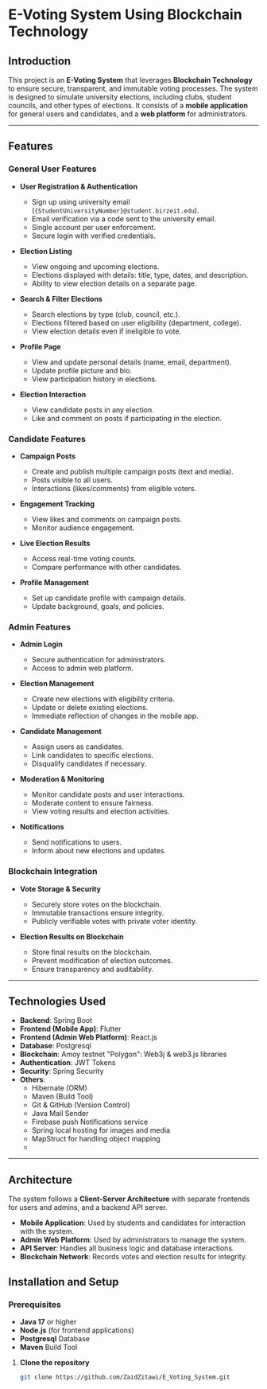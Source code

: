 # E-Voting System Using Blockchain Technology

## Introduction

This project is an **E-Voting System** that leverages **Blockchain Technology** to ensure secure, transparent, and immutable voting processes. The system is designed to simulate university elections, including clubs, student councils, and other types of elections. It consists of a **mobile application** for general users and candidates, and a **web platform** for administrators.

---

## Features

### General User Features

- **User Registration & Authentication**
  - Sign up using university email (`{StudentUniversityNumber}@student.birzeit.edu`).
  - Email verification via a code sent to the university email.
  - Single account per user enforcement.
  - Secure login with verified credentials.

- **Election Listing**
  - View ongoing and upcoming elections.
  - Elections displayed with details: title, type, dates, and description.
  - Ability to view election details on a separate page.

- **Search & Filter Elections**
  - Search elections by type (club, council, etc.).
  - Elections filtered based on user eligibility (department, college).
  - View election details even if ineligible to vote.

- **Profile Page**
  - View and update personal details (name, email, department).
  - Update profile picture and bio.
  - View participation history in elections.

- **Election Interaction**
  - View candidate posts in any election.
  - Like and comment on posts if participating in the election.

### Candidate Features

- **Campaign Posts**
  - Create and publish multiple campaign posts (text and media).
  - Posts visible to all users.
  - Interactions (likes/comments) from eligible voters.

- **Engagement Tracking**
  - View likes and comments on campaign posts.
  - Monitor audience engagement.

- **Live Election Results**
  - Access real-time voting counts.
  - Compare performance with other candidates.

- **Profile Management**
  - Set up candidate profile with campaign details.
  - Update background, goals, and policies.

### Admin Features

- **Admin Login**
  - Secure authentication for administrators.
  - Access to admin web platform.

- **Election Management**
  - Create new elections with eligibility criteria.
  - Update or delete existing elections.
  - Immediate reflection of changes in the mobile app.

- **Candidate Management**
  - Assign users as candidates.
  - Link candidates to specific elections.
  - Disqualify candidates if necessary.

- **Moderation & Monitoring**
  - Monitor candidate posts and user interactions.
  - Moderate content to ensure fairness.
  - View voting results and election activities.

- **Notifications**
  - Send notifications to users.
  - Inform about new elections and updates.

### Blockchain Integration

- **Vote Storage & Security**
  - Securely store votes on the blockchain.
  - Immutable transactions ensure integrity.
  - Publicly verifiable votes with private voter identity.

- **Election Results on Blockchain**
  - Store final results on the blockchain.
  - Prevent modification of election outcomes.
  - Ensure transparency and auditability.

---

## Technologies Used

- **Backend**: Spring Boot
- **Frontend (Mobile App)**: Flutter
- **Frontend (Admin Web Platform)**: React.js
- **Database**: Postgresql
- **Blockchain**: Amoy testnet "Polygon": Web3j & web3.js libraries
- **Authentication**: JWT Tokens
- **Security**: Spring Security
- **Others**:
  - Hibernate (ORM)
  - Maven (Build Tool)
  - Git & GitHub (Version Control)
  - Java Mail Sender
  - Firebase push Notifications service
  - Spring local hosting for images and media
  -  MapStruct for handling object mapping
  -   
  

---

## Architecture

The system follows a **Client-Server Architecture** with separate frontends for users and admins, and a backend API server.

- **Mobile Application**: Used by students and candidates for interaction with the system.
- **Admin Web Platform**: Used by administrators to manage the system.
- **API Server**: Handles all business logic and database interactions.
- **Blockchain Network**: Records votes and election results for integrity.


## Installation and Setup

### Prerequisites

- **Java 17** or higher
- **Node.js** (for frontend applications)
- **Postgresql** Database
- **Maven** Build Tool


1. **Clone the repository**

   ```bash
   git clone https://github.com/ZaidZitawi/E_Voting_System.git

